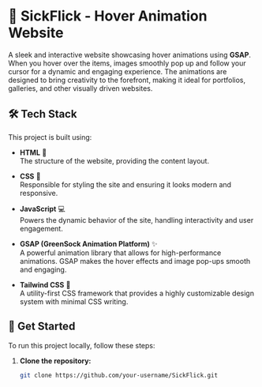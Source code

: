 # 🚁 SickFlick - Hover Animation Website

A sleek and interactive website showcasing hover animations using **GSAP**. When you hover over the items, images smoothly pop up and follow your cursor for a dynamic and engaging experience. The animations are designed to bring creativity to the forefront, making it ideal for portfolios, galleries, and other visually driven websites.

## 🛠 Tech Stack

This project is built using:

- **HTML** 📝  
  The structure of the website, providing the content layout.
  
- **CSS** 🎨  
  Responsible for styling the site and ensuring it looks modern and responsive.
  
- **JavaScript** 💻  
  Powers the dynamic behavior of the site, handling interactivity and user engagement.
  
- **GSAP (GreenSock Animation Platform)** ✨  
  A powerful animation library that allows for high-performance animations. GSAP makes the hover effects and image pop-ups smooth and engaging.

- **Tailwind CSS** 🌈  
  A utility-first CSS framework that provides a highly customizable design system with minimal CSS writing.

## 🚀 Get Started

To run this project locally, follow these steps:

1. **Clone the repository:**
   ```bash
   git clone https://github.com/your-username/SickFlick.git
